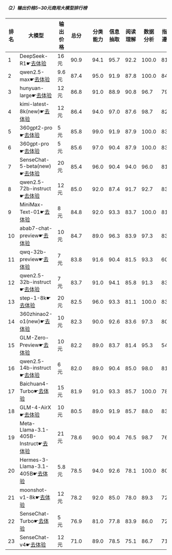 ##### （2）输出价格5~30元商用大模型排行榜
|排名|大模型|输出价格|总分| |分类能力|信息抽取|阅读理解|数据分析|指令遵从|算术运算|初中数学|符号推理|代词理解|诗词匹配|公务员考试|律师资格考试|高考|高中学科|初中学科|小学学科|常识推理|文本蕴含|成语理解|情感分析|演绎推理|C3中文阅读理解|
|---|-----|-------|---|-|------|-------|------|-------|------|-------|------|-------|-------|------|---------|----------|---|------|-------|------|-------|-------|------|-------|------|-----------|
|1|DeepSeek-R1☛[去体验](https://easyllm.site/static/modelcompare.html?type=open-source)|16元|90.9| |94.1|95.7|92.2|                    100.0|81.1|96.6|94.2|93.2|                    94.6|89.8|88.6|71.7|                    93.5|94.8|96.0|93.0|                    79.8|77.1|94.0|94.1|                    92.7|98.9|
|2|qwen2.5-max☛[去体验](https://easyllm.site/static/modelcompare.html?type=proprietary)|9.6元|87.4| |95.0|91.9|87.8|                    100.0|84.3|97.5|93.1|90.8|                    90.0|86.5|73.3|57.6|                    84.8|83.7|89.2|89.3|                    82.8|67.9|91.5|97.2|                    96.7|96.7|
|3|hunyuan-large☛[去体验](https://easyllm.site/static/modelcompare.html?type=proprietary)|12元|86.8| |91.0|88.9|90.8|                    96.7|79.0|93.0|93.9|88.9|                    92.7|81.6|75.7|79.3|                    86.1|91.2|93.2|86.7|                    83.8|77.0|84.8|95.0|                    65.0|95.8|
|4|kimi-latest-8k(new)☛[去体验](https://easyllm.site/static/modelcompare.html?type=proprietary)|12元|86.4| |94.0|97.0|87.6|                    98.7|82.6|98.0|95.5|92.0|                    90.0|80.0|64.0|57.0|                    84.7|88.9|91.5|81.3|                    62.0|80.0|96.0|92.0|                    96.0|100.0|
|5|360gpt2-pro☛[去体验](https://easyllm.site/static/modelcompare.html?type=proprietary)|5元|85.8| |99.0|91.9|87.9|                    100.0|83.9|96.0|92.2|89.2|                    89.8|87.0|72.7|49.6|                    77.9|84.6|87.8|86.8|                    76.8|61.1|90.5|97.4|                    95.9|96.7|
|6|360gpt-pro☛[去体验](https://easyllm.site/static/modelcompare.html?type=proprietary)|5元|85.6| |97.0|90.4|87.9|                    100.0|83.5|96.0|92.2|88.4|                    89.2|87.0|73.3|49.8|                    77.9|84.4|86.9|86.8|                    76.8|61.5|89.3|97.4|                    96.7|96.2|
|7|SenseChat-5-beta(new)☛[去体验](https://easyllm.site/static/modelcompare.html?type=proprietary)|20元|85.4| |96.0|90.4|94.0|                    96.0|81.4|100.0|90.3|96.0|                    92.0|80.0|64.0|43.0|                    79.8|82.9|92.1|85.4|                    74.0|70.0|92.0|94.0|                    94.0|100.0|
|8|qwen2.5-72b-instruct☛[去体验](https://easyllm.site/static/modelcompare.html?type=open-source)|12元|85.0| |92.0|87.4|91.7|                    92.7|83.0|95.5|91.1|85.8|                    91.3|86.6|71.7|49.1|                    82.5|86.0|90.6|82.7|                    75.8|62.7|89.0|96.0|                    95.1|100.0|
|9|MiniMax-Text-01☛[去体验](https://easyllm.site/static/modelcompare.html?type=proprietary)|8元|84.8| |92.0|93.3|83.7|                    100.0|81.4|96.7|87.8|85.5|                    90.5|85.0|69.6|51.6|                    82.4|83.8|90.0|86.7|                    75.8|66.3|89.8|96.7|                    91.1|96.7|
|10|abab7-chat-preview☛[去体验](https://easyllm.site/static/modelcompare.html?type=proprietary)|10元|84.7| |89.0|96.3|83.9|                    97.3|83.0|94.2|86.1|82.4|                    92.3|87.8|74.0|48.4|                    75.5|88.1|91.1|84.0|                    73.7|68.3|90.0|97.4|                    90.2|96.5|
|11|qwq-32b-preview☛[去体验](https://easyllm.site/static/modelcompare.html?type=open-source)|7元|83.8| |91.6|90.4|81.5|                    93.3|60.6|97.5|95.6|71.6|                    89.5|84.0|78.0|50.8|                    80.6|90.5|92.0|86.5|                    73.7|72.6|84.1|97.4|                    92.7|96.3|
|12|qwen2.5-32b-instruct☛[去体验](https://easyllm.site/static/modelcompare.html?type=open-source)|7元|83.7| |91.0|94.1|85.8|                    91.3|83.0|94.0|90.3|66.6|                    94.1|88.2|70.0|51.9|                    81.2|84.2|93.6|88.1|                    72.7|62.3|86.3|95.0|                    90.2|96.2|
|13|step-1-8k☛[去体验](https://easyllm.site/static/modelcompare.html?type=proprietary)|20元|82.5| |96.0|93.3|81.1|                    100.0|83.1|94.2|84.5|88.1|                    90.9|83.0|69.1|45.4|                    70.3|76.6|87.0|82.9|                    70.7|61.5|87.8|97.9|                    91.9|96.3|
|14|360zhinao2-o1(new)☛[去体验](https://easyllm.site/static/modelcompare.html?type=proprietary)|10元|82.3| |90.0|92.6|83.6|                    97.3|80.5|88.5|86.4|92.5|                    87.5|81.5|74.0|44.0|                    79.8|75.2|86.1|81.3|                    74.7|54.5|83.5|98.0|                    94.3|95.5|
|15|GLM-Zero-Preview☛[去体验](https://easyllm.site/static/modelcompare.html?type=proprietary)|10元|82.2| |89.0|83.7|81.4|                    95.3|54.2|64.0|97.2|84.1|                    93.0|82.5|75.6|49.1|                    81.2|81.4|91.5|90.6|                    81.8|73.0|84.3|96.7|                    96.7|96.6|
|16|qwen2.5-14b-instruct☛[去体验](https://easyllm.site/static/modelcompare.html?type=open-source)|6元|82.0| |89.0|90.4|85.0|                    98.0|81.0|91.5|93.7|54.4|                    92.7|87.5|67.0|42.6|                    79.3|86.2|89.2|85.4|                    76.8|64.7|87.6|96.0|                    81.3|95.2|
|17|Baichuan4-Turbo☛[去体验](https://easyllm.site/static/modelcompare.html?type=proprietary)|15元|81.9| |91.0|93.3|85.7|                    100.0|78.0|93.2|92.0|81.9|                    88.5|87.2|66.2|43.2|                    74.7|85.5|91.0|81.6|                    69.7|50.4|88.8|95.3|                    74.8|95.9|
|18|GLM-4-AirX☛[去体验](https://easyllm.site/static/modelcompare.html?type=proprietary)|10元|80.5| |89.0|91.9|85.7|                    88.0|83.0|74.2|84.0|57.7|                    88.9|83.7|72.2|45.9|                    78.5|86.0|90.2|85.5|                    74.7|65.5|88.1|98.1|                    72.4|95.0|
|19|Meta-Llama-3.1-405B-Instruct☛[去体验](https://easyllm.site/static/modelcompare.html?type=open-source)|21元|78.6| |90.0|90.4|76.5|                    98.7|76.7|95.0|64.2|91.0|                    88.9|79.7|64.2|37.4|                    60.4|67.5|77.3|71.2|                    75.8|57.9|87.6|97.2|                    85.4|97.6|
|20|Hermes-3-Llama-3.1-405B☛[去体验](https://easyllm.site/static/modelcompare.html?type=open-source)|5.8元|78.5| |94.0|92.6|78.1|                    100.0|80.1|90.2|80.1|90.7|                    86.1|83.0|64.7|29.4|                    62.4|65.9|75.9|76.3|                    64.6|63.9|84.8|96.2|                    87.8|95.0|
|21|moonshot-v1-8k☛[去体验](https://easyllm.site/static/modelcompare.html?type=proprietary)|12元|78.2| |92.0|85.0|78.0|                    89.3|72.0|79.3|85.1|66.7|                    86.4|82.9|62.5|34.2|                    75.2|74.5|86.5|80.1|                    73.7|60.3|88.0|95.0|                    91.1|95.5|
|22|SenseChat-Turbo☛[去体验](https://easyllm.site/static/modelcompare.html?type=proprietary)|5元|76.9| |81.0|77.8|83.9|                    86.0|72.0|78.5|81.9|74.1|                    89.9|82.9|63.9|41.5|                    72.4|70.3|87.3|76.4|                    69.7|60.3|91.5|97.4|                    64.2|94.4|
|23|SenseChat-v4☛[去体验](https://easyllm.site/static/modelcompare.html?type=proprietary)|12元|71.0| |89.0|78.5|75.1|                    86.7|71.0|72.2|39.0|70.7|                    84.7|76.8|53.3|25.2|                    55.5|65.5|75.7|63.7|                    70.7|66.7|83.6|96.4|                    87.8|94.8|
    
